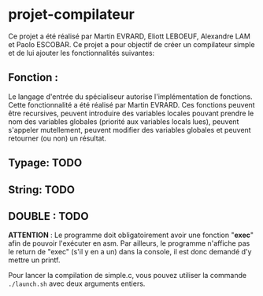 # projet-compilateur

Ce projet a été réalisé par Martin EVRARD, Eliott LEBOEUF, Alexandre LAM et Paolo ESCOBAR.
Ce projet a pour objectif de créer un compilateur simple et de lui ajouter les fonctionnalités suivantes:

## Fonction :
Le langage d'entrée du spécialiseur autorise l'implémentation de fonctions.
Cette fonctionnalité a été réalisé par Martin EVRARD.
Ces fonctions peuvent être recursives, peuvent introduire des variables locales pouvant prendre le nom des variables globales (priorité aux variables locals lues), peuvent s'appeler mutellement, peuvent modifier des variables globales et peuvent retourner (ou non) un résultat.

## Typage: TODO
## String: TODO
## DOUBLE : TODO

**ATTENTION** : Le programme doit obligatoirement avoir une fonction "**exec**" afin de pouvoir l'exécuter en asm. Par ailleurs, le programme n'affiche pas le return de "exec" (s'il y en a un) dans la console, il est donc demandé d'y mettre un printf.

Pour lancer la compilation de simple.c, vous pouvez utiliser la commande `./launch.sh` avec deux arguments entiers.
